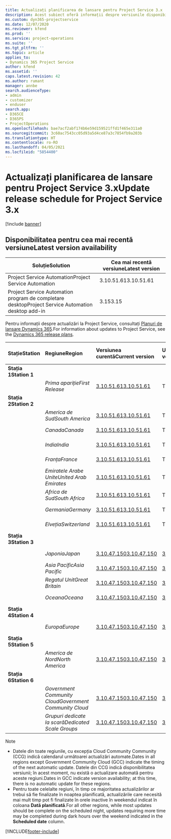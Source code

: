 ```yaml
---
title: Actualizați planificarea de lansare pentru Project Service 3.x
description: Acest subiect oferă informații despre versiunile disponibile și viitoare ale Dynamics 365 Project Service Automation.
ms.custom: dyn365-projectservice
ms.date: 12/07/2020
ms.reviewer: kfend
ms.prod: ''
ms.service: project-operations
ms.suite: ''
ms.tgt_pltfrm: ''
ms.topic: article
applies_to:
- Dynamics 365 Project Service
author: kfend
ms.assetid: ''
caps.latest.revision: 42
ms.author: rumant
manager: annbe
search.audienceType:
- admin
- customizer
- enduser
search.app:
- D365CE
- D365PS
- ProjectOperations
ms.openlocfilehash: bae7acf2abf174b6e59d159521ffd1f465e311a0
ms.sourcegitcommit: 3c60ac7543cc05d93a5d4ce87a3c7854fb9a203b
ms.translationtype: HT
ms.contentlocale: ro-RO
ms.lasthandoff: 04/05/2021
ms.locfileid: "5854400"
---
```

# <a name="update-release-schedule-for-project-service-3x"></a><span data-ttu-id="de499-103">Actualizați planificarea de lansare pentru Project Service 3.x</span><span class="sxs-lookup"><span data-stu-id="de499-103">Update release schedule for Project Service 3.x</span></span>

[!include [banner](../includes/psa-now-project-operations.md)]

## <a name="latest-version-availability"></a><span data-ttu-id="de499-104">Disponibilitatea pentru cea mai recentă versiune</span><span class="sxs-lookup"><span data-stu-id="de499-104">Latest version availability</span></span>

| <span data-ttu-id="de499-105">Soluție</span><span class="sxs-lookup"><span data-stu-id="de499-105">Solution</span></span>  | <span data-ttu-id="de499-106">Cea mai recentă versiune</span><span class="sxs-lookup"><span data-stu-id="de499-106">Latest version</span></span> |
|-------|----|
| <span data-ttu-id="de499-107">Project Service Automation</span><span class="sxs-lookup"><span data-stu-id="de499-107">Project Service Automation</span></span>    | <span data-ttu-id="de499-108">3.10.51.61</span><span class="sxs-lookup"><span data-stu-id="de499-108">3.10.51.61</span></span> |
| <span data-ttu-id="de499-109">Project Service Automation program de completare desktop</span><span class="sxs-lookup"><span data-stu-id="de499-109">Project Service Automation desktop add-in</span></span>                | <span data-ttu-id="de499-110">3.15</span><span class="sxs-lookup"><span data-stu-id="de499-110">3.15</span></span>          |

<span data-ttu-id="de499-111">Pentru informații despre actualizări la Project Service, consultați [Planuri de lansare Dynamics 365](https://docs.microsoft.com/dynamics365/release-plans/).</span><span class="sxs-lookup"><span data-stu-id="de499-111">For information about updates to Project Service, see the [Dynamics 365 release plans](https://docs.microsoft.com/dynamics365/release-plans/).</span></span> 

| <span data-ttu-id="de499-112">Stație</span><span class="sxs-lookup"><span data-stu-id="de499-112">Station</span></span>  | <span data-ttu-id="de499-113">Regiune</span><span class="sxs-lookup"><span data-stu-id="de499-113">Region</span></span> | <span data-ttu-id="de499-114">Versiunea curentă</span><span class="sxs-lookup"><span data-stu-id="de499-114">Current version</span></span> | <span data-ttu-id="de499-115">Următoarea versiune</span><span class="sxs-lookup"><span data-stu-id="de499-115">Next version</span></span> |  <span data-ttu-id="de499-116">Dată programată</span><span class="sxs-lookup"><span data-stu-id="de499-116">Scheduled date</span></span>
| :---   | :---   | :---   | :---   |:---   |         
|<span data-ttu-id="de499-117"><strong>Stația 1</strong></span><span class="sxs-lookup"><span data-stu-id="de499-117"><strong>Station 1</strong></span></span> | |  |  | |
| | <span data-ttu-id="de499-118"><i>Prima apariție</i></span><span class="sxs-lookup"><span data-stu-id="de499-118"><i>First Release</i></span></span> | [<span data-ttu-id="de499-119">3.10.51.61</span><span class="sxs-lookup"><span data-stu-id="de499-119">3.10.51.61</span></span>](whats-new-ur-30.md) | <span data-ttu-id="de499-120">TBD</span><span class="sxs-lookup"><span data-stu-id="de499-120">TBD</span></span> | <span data-ttu-id="de499-121">23 aprilie 2021</span><span class="sxs-lookup"><span data-stu-id="de499-121">April 23, 2021</span></span>
|<span data-ttu-id="de499-122"><strong>Stația 2</strong></span><span class="sxs-lookup"><span data-stu-id="de499-122"><strong>Station 2</strong></span></span> | |  |  | |
| | <span data-ttu-id="de499-123"><i>America de Sud</i></span><span class="sxs-lookup"><span data-stu-id="de499-123"><i>South America</i></span></span> | [<span data-ttu-id="de499-124">3.10.51.61</span><span class="sxs-lookup"><span data-stu-id="de499-124">3.10.51.61</span></span>](whats-new-ur-30.md) | <span data-ttu-id="de499-125">TBD</span><span class="sxs-lookup"><span data-stu-id="de499-125">TBD</span></span> | <span data-ttu-id="de499-126">30 aprilie 2021</span><span class="sxs-lookup"><span data-stu-id="de499-126">April 30, 2021</span></span>
| | <span data-ttu-id="de499-127"><i>Canada</i></span><span class="sxs-lookup"><span data-stu-id="de499-127"><i>Canada</i></span></span> | [<span data-ttu-id="de499-128">3.10.51.61</span><span class="sxs-lookup"><span data-stu-id="de499-128">3.10.51.61</span></span>](whats-new-ur-30.md) | <span data-ttu-id="de499-129">TBD</span><span class="sxs-lookup"><span data-stu-id="de499-129">TBD</span></span> | <span data-ttu-id="de499-130">30 aprilie 2021</span><span class="sxs-lookup"><span data-stu-id="de499-130">April 30, 2021</span></span>
| | <span data-ttu-id="de499-131"><i>India</i></span><span class="sxs-lookup"><span data-stu-id="de499-131"><i>India</i></span></span> | [<span data-ttu-id="de499-132">3.10.51.61</span><span class="sxs-lookup"><span data-stu-id="de499-132">3.10.51.61</span></span>](whats-new-ur-30.md) | <span data-ttu-id="de499-133">TBD</span><span class="sxs-lookup"><span data-stu-id="de499-133">TBD</span></span> | <span data-ttu-id="de499-134">30 aprilie 2021</span><span class="sxs-lookup"><span data-stu-id="de499-134">April 30, 2021</span></span>
| | <span data-ttu-id="de499-135"><i>Franța</i></span><span class="sxs-lookup"><span data-stu-id="de499-135"><i>France</i></span></span> | [<span data-ttu-id="de499-136">3.10.51.61</span><span class="sxs-lookup"><span data-stu-id="de499-136">3.10.51.61</span></span>](whats-new-ur-30.md) | <span data-ttu-id="de499-137">TBD</span><span class="sxs-lookup"><span data-stu-id="de499-137">TBD</span></span> | <span data-ttu-id="de499-138">30 aprilie 2021</span><span class="sxs-lookup"><span data-stu-id="de499-138">April 30, 2021</span></span>
| | <span data-ttu-id="de499-139"><i>Emiratele Arabe Unite</i></span><span class="sxs-lookup"><span data-stu-id="de499-139"><i>United Arab Emirates</i></span></span> | [<span data-ttu-id="de499-140">3.10.51.61</span><span class="sxs-lookup"><span data-stu-id="de499-140">3.10.51.61</span></span>](whats-new-ur-30.md) | <span data-ttu-id="de499-141">TBD</span><span class="sxs-lookup"><span data-stu-id="de499-141">TBD</span></span> | <span data-ttu-id="de499-142">30 aprilie 2021</span><span class="sxs-lookup"><span data-stu-id="de499-142">April 30, 2021</span></span>
| | <span data-ttu-id="de499-143"><i>Africa de Sud</i></span><span class="sxs-lookup"><span data-stu-id="de499-143"><i>South Africa</i></span></span> | [<span data-ttu-id="de499-144">3.10.51.61</span><span class="sxs-lookup"><span data-stu-id="de499-144">3.10.51.61</span></span>](whats-new-ur-30.md) | <span data-ttu-id="de499-145">TBD</span><span class="sxs-lookup"><span data-stu-id="de499-145">TBD</span></span> | <span data-ttu-id="de499-146">30 aprilie 2021</span><span class="sxs-lookup"><span data-stu-id="de499-146">April 30, 2021</span></span>
| | <span data-ttu-id="de499-147"><i>Germania</i></span><span class="sxs-lookup"><span data-stu-id="de499-147"><i>Germany</i></span></span> | [<span data-ttu-id="de499-148">3.10.51.61</span><span class="sxs-lookup"><span data-stu-id="de499-148">3.10.51.61</span></span>](whats-new-ur-30.md) | <span data-ttu-id="de499-149">TBD</span><span class="sxs-lookup"><span data-stu-id="de499-149">TBD</span></span> | <span data-ttu-id="de499-150">30 aprilie 2021</span><span class="sxs-lookup"><span data-stu-id="de499-150">April 30, 2021</span></span>
| | <span data-ttu-id="de499-151"><i>Elveția</i></span><span class="sxs-lookup"><span data-stu-id="de499-151"><i>Switzerland</i></span></span> | [<span data-ttu-id="de499-152">3.10.51.61</span><span class="sxs-lookup"><span data-stu-id="de499-152">3.10.51.61</span></span>](whats-new-ur-30.md) | <span data-ttu-id="de499-153">TBD</span><span class="sxs-lookup"><span data-stu-id="de499-153">TBD</span></span> | <span data-ttu-id="de499-154">30 aprilie 2021</span><span class="sxs-lookup"><span data-stu-id="de499-154">April 30, 2021</span></span>
|<span data-ttu-id="de499-155"><strong>Stația 3</strong></span><span class="sxs-lookup"><span data-stu-id="de499-155"><strong>Station 3</strong></span></span> | |  |  | |
| | <span data-ttu-id="de499-156"><i>Japonia</i></span><span class="sxs-lookup"><span data-stu-id="de499-156"><i>Japan</i></span></span> | [<span data-ttu-id="de499-157">3.10.47.150</span><span class="sxs-lookup"><span data-stu-id="de499-157">3.10.47.150</span></span>](whats-new-ur-29-5.md) | [<span data-ttu-id="de499-158">3.10.51.61</span><span class="sxs-lookup"><span data-stu-id="de499-158">3.10.51.61</span></span>](whats-new-ur-30.md) | <span data-ttu-id="de499-159">9 aprilie 2021</span><span class="sxs-lookup"><span data-stu-id="de499-159">April 9, 2021</span></span>
| | <span data-ttu-id="de499-160"><i>Asia Pacific</i></span><span class="sxs-lookup"><span data-stu-id="de499-160"><i>Asia Pacific</i></span></span> | [<span data-ttu-id="de499-161">3.10.47.150</span><span class="sxs-lookup"><span data-stu-id="de499-161">3.10.47.150</span></span>](whats-new-ur-29-5.md) | [<span data-ttu-id="de499-162">3.10.51.61</span><span class="sxs-lookup"><span data-stu-id="de499-162">3.10.51.61</span></span>](whats-new-ur-30.md) | <span data-ttu-id="de499-163">9 aprilie 2021</span><span class="sxs-lookup"><span data-stu-id="de499-163">April 9, 2021</span></span>
| | <span data-ttu-id="de499-164"><i>Regatul Unit</i></span><span class="sxs-lookup"><span data-stu-id="de499-164"><i>Great Britain</i></span></span> | [<span data-ttu-id="de499-165">3.10.47.150</span><span class="sxs-lookup"><span data-stu-id="de499-165">3.10.47.150</span></span>](whats-new-ur-29-5.md) | [<span data-ttu-id="de499-166">3.10.51.61</span><span class="sxs-lookup"><span data-stu-id="de499-166">3.10.51.61</span></span>](whats-new-ur-30.md) | <span data-ttu-id="de499-167">9 aprilie 2021</span><span class="sxs-lookup"><span data-stu-id="de499-167">April 9, 2021</span></span>
| | <span data-ttu-id="de499-168"><i>Oceana</i></span><span class="sxs-lookup"><span data-stu-id="de499-168"><i>Oceana</i></span></span> | [<span data-ttu-id="de499-169">3.10.47.150</span><span class="sxs-lookup"><span data-stu-id="de499-169">3.10.47.150</span></span>](whats-new-ur-29-5.md) | [<span data-ttu-id="de499-170">3.10.51.61</span><span class="sxs-lookup"><span data-stu-id="de499-170">3.10.51.61</span></span>](whats-new-ur-30.md) | <span data-ttu-id="de499-171">9 aprilie 2021</span><span class="sxs-lookup"><span data-stu-id="de499-171">April 9, 2021</span></span>
|<span data-ttu-id="de499-172"><strong>Stația 4</strong></span><span class="sxs-lookup"><span data-stu-id="de499-172"><strong>Station 4</strong></span></span> | |  |  | |
| | <span data-ttu-id="de499-173"><i>Europa</i></span><span class="sxs-lookup"><span data-stu-id="de499-173"><i>Europe</i></span></span> | [<span data-ttu-id="de499-174">3.10.47.150</span><span class="sxs-lookup"><span data-stu-id="de499-174">3.10.47.150</span></span>](whats-new-ur-29-5.md) | [<span data-ttu-id="de499-175">3.10.51.61</span><span class="sxs-lookup"><span data-stu-id="de499-175">3.10.51.61</span></span>](whats-new-ur-30.md) | <span data-ttu-id="de499-176">16 aprilie 2021</span><span class="sxs-lookup"><span data-stu-id="de499-176">April 16, 2021</span></span>
|<span data-ttu-id="de499-177"><strong>Stația 5</strong></span><span class="sxs-lookup"><span data-stu-id="de499-177"><strong>Station 5</strong></span></span> | |  |  | |
| | <span data-ttu-id="de499-178"><i>America de Nord</i></span><span class="sxs-lookup"><span data-stu-id="de499-178"><i>North America</i></span></span> | [<span data-ttu-id="de499-179">3.10.47.150</span><span class="sxs-lookup"><span data-stu-id="de499-179">3.10.47.150</span></span>](whats-new-ur-29-5.md) | [<span data-ttu-id="de499-180">3.10.51.61</span><span class="sxs-lookup"><span data-stu-id="de499-180">3.10.51.61</span></span>](whats-new-ur-30.md) | <span data-ttu-id="de499-181">23 aprilie 2021</span><span class="sxs-lookup"><span data-stu-id="de499-181">April 23, 2021</span></span>
|<span data-ttu-id="de499-182"><strong>Stația 6</strong></span><span class="sxs-lookup"><span data-stu-id="de499-182"><strong>Station 6</strong></span></span> | |  |  | |
| | <span data-ttu-id="de499-183"><i>Government Community Cloud</i></span><span class="sxs-lookup"><span data-stu-id="de499-183"><i>Government Community Cloud</i></span></span> | [<span data-ttu-id="de499-184">3.10.47.150</span><span class="sxs-lookup"><span data-stu-id="de499-184">3.10.47.150</span></span>](whats-new-ur-29-5.md) | [<span data-ttu-id="de499-185">3.10.51.61</span><span class="sxs-lookup"><span data-stu-id="de499-185">3.10.51.61</span></span>](whats-new-ur-30.md) | <span data-ttu-id="de499-186">30 aprilie 2021</span><span class="sxs-lookup"><span data-stu-id="de499-186">April 30, 2021</span></span>
| | <span data-ttu-id="de499-187"><i>Grupuri dedicate la scară</i></span><span class="sxs-lookup"><span data-stu-id="de499-187"><i>Dedicated Scale Groups</i></span></span> | [<span data-ttu-id="de499-188">3.10.47.150</span><span class="sxs-lookup"><span data-stu-id="de499-188">3.10.47.150</span></span>](whats-new-ur-29-5.md) | [<span data-ttu-id="de499-189">3.10.51.61</span><span class="sxs-lookup"><span data-stu-id="de499-189">3.10.51.61</span></span>](whats-new-ur-30.md) | <span data-ttu-id="de499-190">30 aprilie 2021</span><span class="sxs-lookup"><span data-stu-id="de499-190">April 30, 2021</span></span>

>[!Note]
> - <span data-ttu-id="de499-191">Datele din toate regiunile, cu excepția Cloud Community Community (CCG) indică calendarul următoarei actualizări automate.</span><span class="sxs-lookup"><span data-stu-id="de499-191">Dates in all regions except Government Community Cloud (GCC) indicate the timing of the next automatic update.</span></span> <span data-ttu-id="de499-192">Datele din CCG indică disponibilitatea versiunii; în acest moment, nu există o actualizare automată pentru aceste regiuni.</span><span class="sxs-lookup"><span data-stu-id="de499-192">Dates in GCC indicate version availability; at this time, there is no automatic update for these regions.</span></span>
> - <span data-ttu-id="de499-193">Pentru toate celelalte regiuni, în timp ce majoritatea actualizărilor ar trebui să fie finalizate în noaptea planificată, actualizările care necesită mai mult timp pot fi finalizate în orele inactive în weekendul indicat în coloana **Dată planificată**.</span><span class="sxs-lookup"><span data-stu-id="de499-193">For all other regions, while most updates should be complete on the scheduled night, updates requiring more time may be completed during dark hours over the weekend indicated in the **Scheduled date** column.</span></span>


[!INCLUDE[footer-include](../includes/footer-banner.md)]
